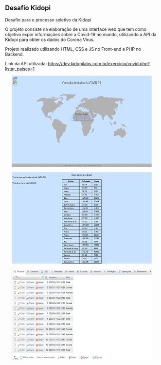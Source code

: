 ## Desafio Kidopi

 Desafio para o processo seletivo da Kidopi
 
 O projeto consiste na elaboração de uma interface web que tem como objetivo expor informações sobre a Covid-19 no mundo, utilizando a API da Kidopi para obter os dados  do Corona Virus. 
 
 Projeto realizado utilizando HTML, CSS e JS no Front-end e PHP no Backend. 
 
 Link da API utilizada: https://dev.kidopilabs.com.br/exercicio/covid.php?listar_paises=1
 
 <p align= "center">
  <img width="460" height="300" src="src/assets/to_readme/index.jpg"
 </p>
 <p align= "center">
  <img width="460" height="300" src="src/assets/to_readme/dados.jpg"
 </p>
  <p align= "center">
  <img width="460" height="300" src="src/assets/to_readme/bd.jpg"
 </p>

